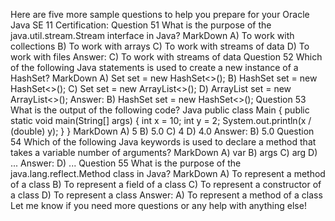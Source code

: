 Here are five more sample questions to help you prepare for your Oracle Java SE 11 Certification:
Question 51
What is the purpose of the java.util.stream.Stream interface in Java?
MarkDown
A) To work with collections
B) To work with arrays
C) To work with streams of data
D) To work with files
Answer: C) To work with streams of data
Question 52
Which of the following Java statements is used to create a new instance of a HashSet?
MarkDown
A) Set<String> set = new HashSet<>();
B) HashSet<String> set = new HashSet<>();
C) Set<String> set = new ArrayList<>();
D) ArrayList<String> set = new ArrayList<>();
Answer: B) HashSet<String> set = new HashSet<>();
Question 53
What is the output of the following code?
Java
public class Main {
  public static void main(String[] args) {
    int x = 10;
    int y = 2;
    System.out.println(x / (double) y);
  }
}
MarkDown
A) 5
B) 5.0
C) 4
D) 4.0
Answer: B) 5.0
Question 54
Which of the following Java keywords is used to declare a method that takes a variable number of arguments?
MarkDown
A) var
B) args
C) arg
D) ...
Answer: D) ...
Question 55
What is the purpose of the java.lang.reflect.Method class in Java?
MarkDown
A) To represent a method of a class
B) To represent a field of a class
C) To represent a constructor of a class
D) To represent a class
Answer: A) To represent a method of a class
Let me know if you need more questions or any help with anything else!